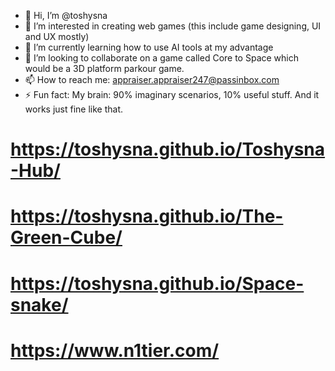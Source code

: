 - 👋 Hi, I’m @toshysna
- 👀 I’m interested in creating web games (this include game designing, UI and UX mostly)
- 🌱 I’m currently learning how to use AI tools at my advantage
- 💞️ I’m looking to collaborate on a game called Core to Space which would be a 3D platform parkour game.
- 📫 How to reach me:  appraiser.appraiser247@passinbox.com
- ⚡ Fun fact: My brain: 90% imaginary scenarios, 10% useful stuff. And it works just fine like that.

# https://toshysna.github.io/Toshysna-Hub/
# https://toshysna.github.io/The-Green-Cube/
# https://toshysna.github.io/Space-snake/
# https://www.n1tier.com/
